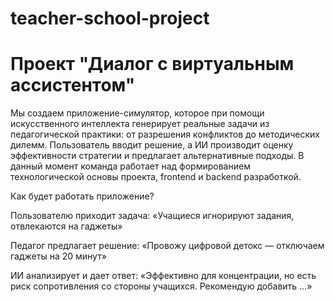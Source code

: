 # teacher-school-project
# Проект "Диалог с виртуальным ассистентом"

Мы создаем приложение-симулятор, которое при помощи искусственного интеллекта генерирует реальные задачи из педагогической практики: от разрешения конфликтов до методических дилемм. Пользователь вводит решение, а ИИ производит оценку эффективности стратегии и предлагает альтернативные подходы. В данный момент команда работает над формированием технологической основы проекта, frontend и backend разработкой.

 Как будет работать приложение?
 
 Пользователю приходит задача: «Учащиеся игнорируют задания, отвлекаются на гаджеты»
 
 Педагог предлагает решение: «Провожу цифровой детокс — отключаем гаджеты на 20 минут»
 
 ИИ анализирует и дает ответ: «Эффективно для концентрации, но есть риск сопротивления со стороны учащихся. Рекомендую добавить …»
